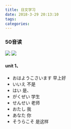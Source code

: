 ```yaml
---
title: 日文学习
date: 2018-3-29 20:13:10
tags:
categories:
---
```


### 50音读
![](http://i1.w.hjfile.cn/doc/201107/ping93875.jpg)
![](http://i1.w.hjfile.cn/doc/201107/pian14599.jpg)

#### unit 1、
- おはようこさいます  早上好
- いいえ             不是
- はい               是、
- がくぜい           学生
- せんせい           老师
- おたし             我
- あなた             你
- そうらこそ         是这样
